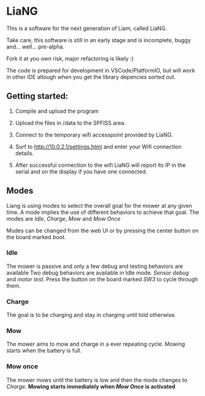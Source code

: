 # LiaNG

This is a software for the next generation of Liam, called LiaNG. 

Take care, this software is still in an early stage and is incomplete, buggy and... well... pre-alpha.

Fork it at you own risk, major refactoring is likely :)

The code is prepared for development in VSCode/PlatformIO, but will work in other IDE altough when you get the library depencies sorted out.

## Getting started:
1. Compile and upload the program

2. Upload the files in /data to the SPFISS area.

3. Connect to the temporary wifi accesspoint provided by LiaNG.

4. Surf to http://10.0.2.1/settings.html and enter your Wifi connection details.

5. After successful connection to the wifi LiaNG will report its IP in the serial and on the display if you have one connected.

## Modes
Liang is using modes to select the overall goal for the mower at any given time. A mode implies the use of different behaviors to achieve that goal. The modes are *Idle*, *Charge*, *Mow* and *Mow Once*

Modes can be changed from the web UI or by pressing the center button on the board marked *boot*.
### Idle
The mower is passive and only a few debug and testing behaviors are available
Two debug behaviors are available in Idle mode. *Sensor debug* and *motor test*. Press the button on the board marked *SW3* to cycle through them.
### Charge
The goal is to be charging and stay in charging until told otherwise.
### Mow
The mower aims to mow and charge in a ever repeating cycle. Mowing starts when the battery is full.
### Mow once
The mower mows until the battery is low and then the mode changes to *Charge*. **Mowing starts immediately when *Mow Once* is activated**

